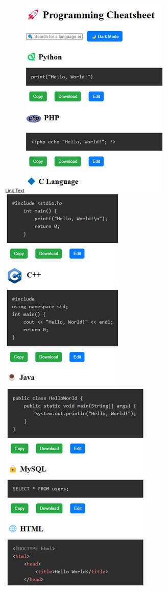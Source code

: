 [Link Text]()
![Alt text](https://github.com/rnccsstudent/cheatsheet/blob/5d7acb6948fa9024b4c619aa1451f99c09846ea3/Screenshot%202025-01-29%20180324.png)
![Alt text](https://github.com/rnccsstudent/cheatsheet/blob/396d665e64e6ffd2c45d002748ebc04e8de61494/Screenshot%202025-01-29%20180354.png)
![Alt text](https://github.com/rnccsstudent/cheatsheet/blob/b6d3fdb01f977c83fb7bc703f503b8a0625efc38/Screenshot%202025-01-29%20180423.png)
